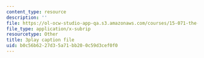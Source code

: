 ```yaml
---
content_type: resource
description: ''
file: https://ol-ocw-studio-app-qa.s3.amazonaws.com/courses/15-071-the-analytics-edge-spring-2017/b0c56b6227d35a71bb200c59d3cef0f0_eUZHMoJ1EJE.vtt
file_type: application/x-subrip
resourcetype: Other
title: 3play caption file
uid: b0c56b62-27d3-5a71-bb20-0c59d3cef0f0
---
```


